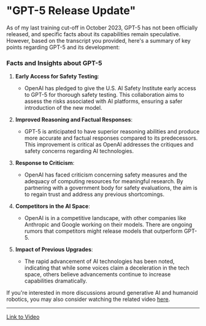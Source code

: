 # "GPT-5 Release Update"

As of my last training cut-off in October 2023, GPT-5 has not been officially released, and specific facts about its capabilities remain speculative. However, based on the transcript you provided, here's a summary of key points regarding GPT-5 and its development:

### Facts and Insights about GPT-5

1. **Early Access for Safety Testing**:
   - OpenAI has pledged to give the U.S. AI Safety Institute early access to GPT-5 for thorough safety testing. This collaboration aims to assess the risks associated with AI platforms, ensuring a safer introduction of the new model.

2. **Improved Reasoning and Factual Responses**:
   - GPT-5 is anticipated to have superior reasoning abilities and produce more accurate and factual responses compared to its predecessors. This improvement is critical as OpenAI addresses the critiques and safety concerns regarding AI technologies.

3. **Response to Criticism**:
   - OpenAI has faced criticism concerning safety measures and the adequacy of computing resources for meaningful research. By partnering with a government body for safety evaluations, the aim is to regain trust and address any previous shortcomings.

4. **Competitors in the AI Space**:
   - OpenAI is in a competitive landscape, with other companies like Anthropic and Google working on their models. There are ongoing rumors that competitors might release models that outperform GPT-5.

5. **Impact of Previous Upgrades**:
   - The rapid advancement of AI technologies has been noted, indicating that while some voices claim a deceleration in the tech space, others believe advancements continue to increase capabilities dramatically.

If you're interested in more discussions around generative AI and humanoid robotics, you may also consider watching the related video [here](https://www.youtube.com/watch?v=PivqsoRDysA).

---

[Link to Video](https://www.youtube.com/watch?v=PivqsoRDysA)